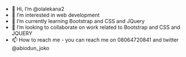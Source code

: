 - 👋 Hi, I’m @olalekana2
- 👀 I’m interested in web development
- 🌱 I’m currently learning Bootstrap and CSS and JQuery 
- 💞️ I’m looking to collaborate on work related to Bootstrap and CSS and JQUERY 
- 📫 How to reach me - you can reach me on 08064720841 and twitter @abiodun_joko

<!---
olalekana2/olalekana2 is a ✨ special ✨ repository because its `README.md` (this file) appears on your GitHub profile.
You can click the Preview link to take a look at your changes.
--->
